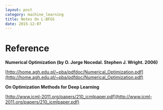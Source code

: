 ```yaml
---
layout: post
category: machine_learning
title: Notes On L-BFGS
date: 2015-12-07
---
```


# Reference

**Numerical Optimization (by O. Jorge Nocedal. Stephen J. Wright. 2006)**

[http://home.agh.edu.pl/~pba/pdfdoc/Numerical_Optimization.pdf](http://home.agh.edu.pl/~pba/pdfdoc/Numerical_Optimization.pdf)

**On Optimization Methods for Deep Learning**

[http://www.icml-2011.org/papers/210_icmlpaper.pdf](http://www.icml-2011.org/papers/210_icmlpaper.pdf)